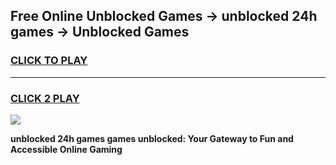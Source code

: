 
## Free Online Unblocked Games → unblocked 24h games → Unblocked Games
<h3>
<a href="https://premium.freeplayer.one?title=unblocked_24h_games&ref=21F">CLICK TO PLAY</a></h3>
<hr>

<h3>
<a href="https://premium.freeplayer.one?title=unblocked_24h_games&ref=21F">CLICK 2 PLAY</a>
  
</h3>

<a href="https://premium.freeplayer.one?title=unblocked_24h_games&ref=21F/"><img src="https://clearcache.store/games.png"></a>


**unblocked 24h games games unblocked: Your Gateway to Fun and Accessible Online Gaming**
